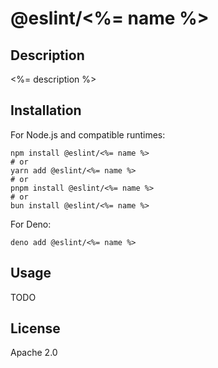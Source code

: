 # @eslint/<%= name %>

## Description

<%= description %>

## Installation

For Node.js and compatible runtimes:

```shell
npm install @eslint/<%= name %>
# or
yarn add @eslint/<%= name %>
# or
pnpm install @eslint/<%= name %>
# or
bun install @eslint/<%= name %>
```

For Deno:

```shell
deno add @eslint/<%= name %>
```

## Usage

TODO

## License

Apache 2.0

<!-- NOTE: This section is autogenerated. Do not manually edit.-->
<!--sponsorsstart-->
<!--sponsorsend-->
